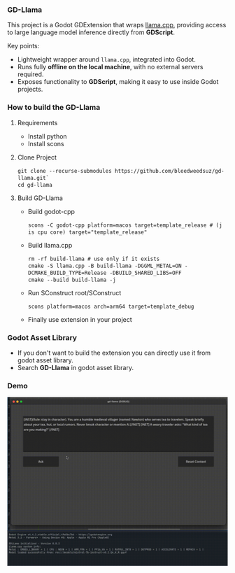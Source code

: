 ### GD-Llama

This project is a Godot GDExtension that wraps [llama.cpp](https://github.com/ggerganov/llama.cpp), providing access to large language model inference directly from **GDScript**.

Key points:
- Lightweight wrapper around `llama.cpp`, integrated into Godot.  
- Runs fully **offline on the local machine**, with no external servers required.  
- Exposes functionality to **GDScript**, making it easy to use inside Godot projects.

### How to build the GD-Llama

1. Requirements
    - Install python
    - Install scons

2. Clone Project
    ```
    git clone --recurse-submodules https://github.com/bleedweedsuz/gd-llama.git`
    cd gd-llama
    ```

3. Build GD-Llama
    - Build godot-cpp
        ```
        scons -C godot-cpp platform=macos target=template_release # (j is cpu core) target="template_release"
        ```
    - Build llama.cpp
        ```
        rm -rf build-llama # use only if it exists
        cmake -S llama.cpp -B build-llama -DGGML_METAL=ON -DCMAKE_BUILD_TYPE=Release -DBUILD_SHARED_LIBS=OFF
        cmake --build build-llama -j
        ```
    - Run SConstruct root/SConstruct
        ```
        scons platform=macos arch=arm64 target=template_debug
        ```
    - Finally use extension in your project

### Godot Asset Library

- If you don't want to build the extension you can directly use it from godot asset library.
- Search **GD-Llama** in godot asset library.

### Demo

![Demo](docs/demo.gif)